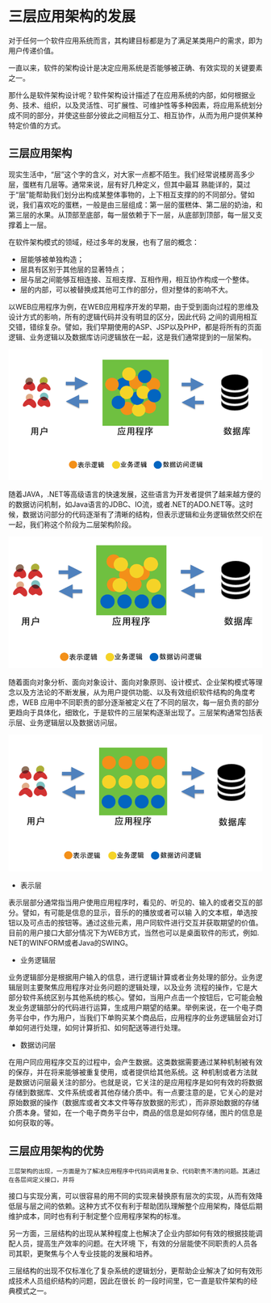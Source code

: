 # 三层应用架构的发展

对于任何一个软件应用系统而言，其构建目标都是为了满足某类用户的需求，即为用户传递价值。

一直以来，软件的架构设计是决定应用系统是否能够被正确、有效实现的关键要素之一。

那什么是软件架构设计呢？软件架构设计描述了在应用系统的内部，如何根据业务、技术、组织，以及灵活性、可扩展性、可维护性等多种因素，将应用系统划分成不同的部分，并使这些部分彼此之间相互分工、相互协作，从而为用户提供某种特定价值的方式。


## 三层应用架构

   现实生活中，“层”这个字的含义，对大家一点都不陌生。我们经常说楼房高多少层，蛋糕有几层等。通常来说，层有好几种定义，但其中最耳
熟能详的，莫过于“层”能帮助我们划分出构成某整体事物的，上下相互支撑的的不同部分。譬如说，我们喜欢吃的蛋糕，一般是由三层组成：第一层的蛋糕体、第二层的奶油，和第三层的水果。从顶部至底部，每一层依赖于下一层，从底部到顶部，每一层又支撑着上一层。

   在软件架构模式的领域，经过多年的发展，也有了层的概念：

   * 层能够被单独构造；
   * 层具有区别于其他层的显著特点；
   * 层与层之间能够互相连接、互相支撑、互相作用，相互协作构成一个整体。
   * 层的内部，可以被替换成其他可工作的部分，但对整体的影响不大。


   以WEB应用程序为例，在WEB应用程序开发的早期，由于受到面向过程的思维及设计方式的影响，所有的逻辑代码并没有明显的区分，因此代码
之间的调用相互交错，错综复杂。譬如，我们早期使用的ASP、JSP以及PHP，都是将所有的页面逻辑、业务逻辑以及数据库访问逻辑放在一起，这是我们通常提到的一层架构。

<img src="images/1-layer-800-600.png" />

   随着JAVA，.NET等高级语言的快速发展，这些语言为开发者提供了越来越方便的的数据访问机制，如Java语言的JDBC、IO流，或者.NET的ADO.NET等。这时候，数据访问部分的代码逐渐有了清晰的结构，但表示逻辑和业务逻辑依然交织在一起，我们称这个阶段为二层架构阶段。

<img src="images/2-layer-800-600.png" />

   随着面向对象分析、面向对象设计、面向对象原则、设计模式、企业架构模式等理念以及方法论的不断发展，从为用户提供功能、以及有效组织软件结构的角度考虑，WEB
应用中不同职责的部分逐渐被定义在了不同的层次，每一层负责的部分更趋向于具体化，细致化，于是软件的三层架构逐渐出现了。三层架构通常包括表示层、业务逻辑层以及数据访问层。

<img src="images/3-layer-800-600.png" />

   - 表示层

   表示层部分通常指当用户使用应用程序时，看见的、听见的、输入的或者交互的部分。譬如，有可能是信息的显示，音乐的的播放或者可以输
入的文本框，单选按钮以及可点击的按钮等。通过这些元素，用户同软件进行交互并获取期望的价值。目前的用户接口大部分情况下为WEB方式，当然也可以是桌面软件的形式，例如. NET的WINFORM或者Java的SWING。

   - 业务逻辑层

   业务逻辑部分是根据用户输入的信息，进行逻辑计算或者业务处理的部分。业务逻辑层则主要聚焦应用程序对业务问题的逻辑处理，以及业务
流程的操作，它是大部分软件系统区别与其他系统的核心。譬如，当用户点击一个按钮后，它可能会触发业务逻辑部分的代码进行运算，生成用户期望的结果。举例来说，在一个电子商务平台中，作为用户，当我们下单购买某个商品后，应用程序的业务逻辑层会对订单如何进行处理，如何计算折扣、如何配送等进行处理。

   - 数据访问层

  在用户同应用程序交互的过程中，会产生数据。这类数据需要通过某种机制被有效的保存，并在将来能够被重复使用，或者提供给其他系统。这
种机制或者方法就是数据访问层最关注的部分。也就是说，它关注的是应用程序是如何有效的将数据存储到数据库、文件系统或者其他存储介质中。有一点要注意的是，它关心的是对原始数据的操作（数据库或者文本文件等存放数据的形式），而非原始数据的存储介质本身。譬如，在一个电子商务平台中，商品的信息是如何存储，图片的信息是如何获取的等。

   
## 三层应用架构的优势

    三层架构的出现，一方面是为了解决应用程序中代码间调用复杂、代码职责不清的问题。其通过在各层间定义接口，并将
接口与实现分离，可以很容易的用不同的实现来替换原有层次的实现，从而有效降低层与层之间的依赖。这种方式不仅有利于帮助团队理解整个应用架构，降低后期维护成本，同时也有利于制定整个应用程序架构的标准。

   另一方面，三层结构的出现从某种程度上也解决了企业内部如何有效的根据技能调配人员，提高生产效率的问题。在大环境
下，有效的分层能使不同职责的人员各司其职，更聚焦与个人专业技能的发展和培养。

   三层结构的出现不仅标准化了复杂系统的逻辑划分，更帮助企业解决了如何有效形成技术人员组织结构的问题，因此在很长
的一段时间里，它一直是软件架构的经典模式之一。
